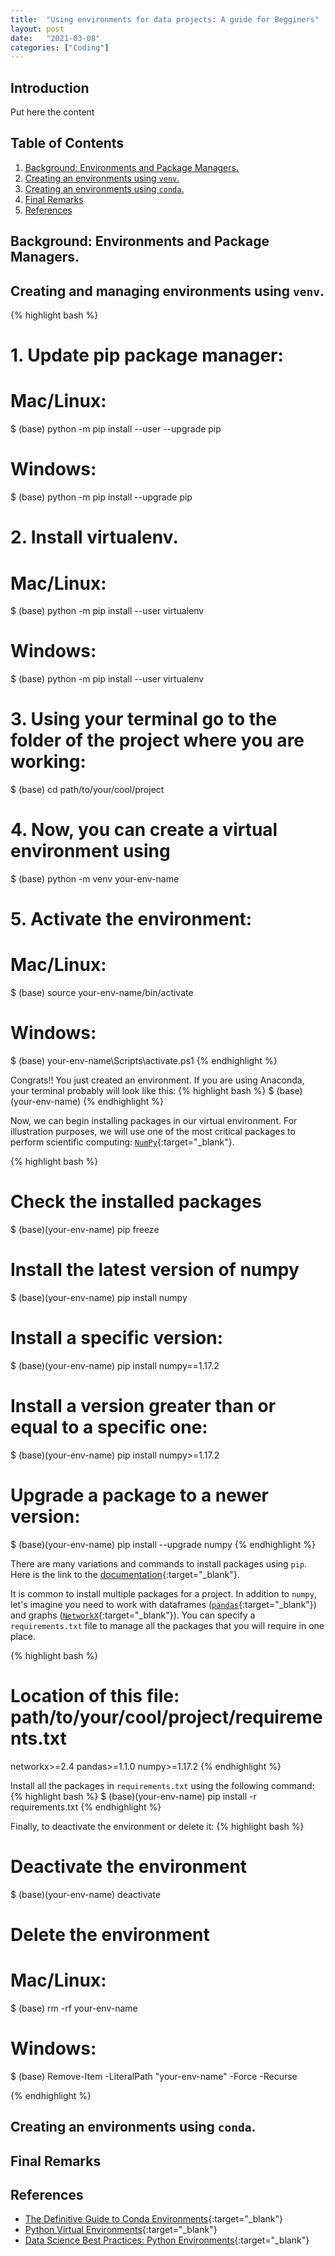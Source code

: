```yaml
---
title:  "Using environments for data projects: A guide for Begginers"
layout: post
date:   "2021-03-08"
categories: ["Coding"]
---
```


## Introduction
Put here the content

## Table of Contents
1. [Background: Environments and Package Managers.](#background:environments-and-package-managers)
2. [Creating an environments using `venv`.](#creating-an-environments-using-venv)
3. [Creating an environments using `conda`.](#creating-an-environments-using-conda)
4. [Final Remarks](#final-remarks)
5. [References](#references)

## Background: Environments and Package Managers.
## Creating and managing environments using `venv`.
<!-- Assuming that you already have `python` installed in your machine (you can check running `python --version`) -->
{% highlight bash %}
# 1. Update pip package manager:
#  Mac/Linux: 
$ (base) python -m pip install --user --upgrade pip
# Windows: 
$ (base) python -m pip install --upgrade pip

# 2. Install virtualenv.
# Mac/Linux: 
$ (base) python -m pip install --user virtualenv
# Windows: 
$ (base) python -m pip install --user virtualenv

# 3. Using your terminal go to the folder of the project where you are working:
$ (base) cd path/to/your/cool/project

# 4. Now, you can create a virtual environment using 
$ (base) python -m venv your-env-name
  
# 5. Activate the environment:
# Mac/Linux:
$ (base) source your-env-name/bin/activate
# Windows:
$ (base) your-env-name\Scripts\activate.ps1
{% endhighlight %}

Congrats!! You just created an environment. If you are using Anaconda, your terminal probably will look like this:
{% highlight bash %}
$ (base)(your-env-name)
{% endhighlight %}

Now, we can begin installing packages in our virtual environment. For illustration purposes, we will use one of the most critical packages to perform scientific computing: [`NumPy`](https://numpy.org){:target="_blank"}.


{% highlight bash %}
# Check the installed packages
$ (base)(your-env-name) pip freeze 

# Install the latest version of numpy
$ (base)(your-env-name) pip install numpy

# Install a specific version:
$ (base)(your-env-name) pip install numpy==1.17.2

# Install a version greater than or equal to a specific one:
$ (base)(your-env-name) pip install numpy>=1.17.2

# Upgrade a package to a newer version:
$ (base)(your-env-name) pip install --upgrade numpy
{% endhighlight %}

There are many variations and commands to install packages using `pip`. Here is the link to the [documentation](https://packaging.python.org/tutorials/installing-packages/){:target="_blank"}. 

It is common to install multiple packages for a project. In addition to `numpy`, let's imagine you need to work with dataframes ([`pandas`](https://pandas.pydata.org){:target="_blank"}) and graphs ([`NetworkX`](https://networkx.org){:target="_blank"}). You can specify a `requirements.txt` file to manage all the packages that you will require in one place. 

{% highlight bash %}
# Location of this file: path/to/your/cool/project/requirements.txt
networkx>=2.4
pandas>=1.1.0
numpy>=1.17.2
{% endhighlight %}

Install all the packages in `requirements.txt` using the following command:
{% highlight bash %}
$ (base)(your-env-name) pip install -r requirements.txt
{% endhighlight %}


Finally, to deactivate the environment or delete it:
{% highlight bash %}
# Deactivate the environment
$ (base)(your-env-name) deactivate

# Delete the environment
# Mac/Linux:
$ (base) rm -rf your-env-name
# Windows:
$ (base) Remove-Item -LiteralPath "your-env-name" -Force -Recurse

{% endhighlight %}







## Creating an environments using `conda`.
## Final Remarks





## References

* [The Definitive Guide to Conda Environments](https://towardsdatascience.com/a-guide-to-conda-environments-bc6180fc533){:target="_blank"}
* [Python Virtual Environments](https://uoa-eresearch.github.io/eresearch-cookbook/recipe/2014/11/26/python-virtual-env/){:target="_blank"}
* [Data Science Best Practices: Python Environments](https://towardsdatascience.com/data-science-best-practices-python-environments-354b0dacd43a){:target="_blank"}
<!-- http://danielrothenberg.com/gcpy/getting_started.html -->
<!-- https://packaging.python.org/tutorials/installing-packages/ -->